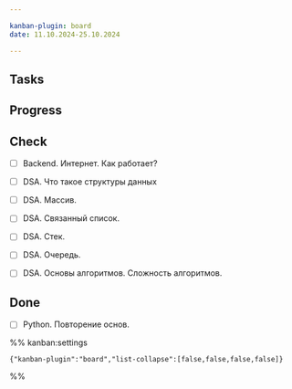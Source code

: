 ```yaml
---

kanban-plugin: board
date: 11.10.2024-25.10.2024

---
```


## Tasks



## Progress



## Check

- [ ] Backend. Интернет. Как работает?
- [ ] DSA. Что такое структуры данных
- [ ] DSA. Массив.
- [ ] DSA. Связанный список.
- [ ] DSA. Стек.
- [ ] DSA. Очередь.
- [ ] DSA. Основы алгоритмов. Сложность алгоритмов.


## Done

- [ ] Python. Повторение основ.




%% kanban:settings
```
{"kanban-plugin":"board","list-collapse":[false,false,false,false]}
```
%%